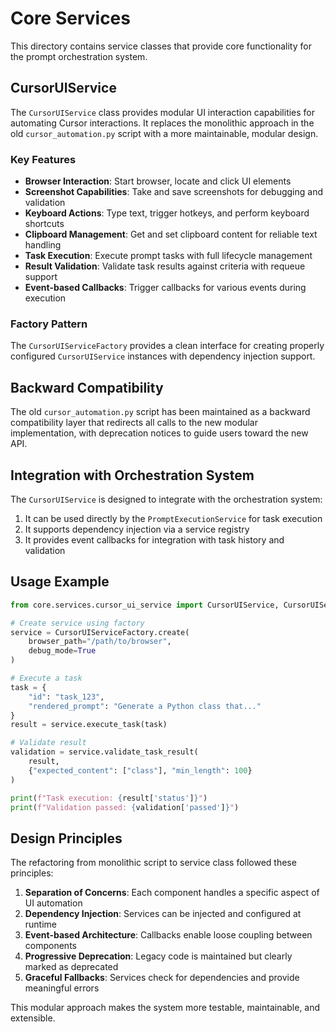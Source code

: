 # Core Services

This directory contains service classes that provide core functionality for the prompt orchestration system.

## CursorUIService

The `CursorUIService` class provides modular UI interaction capabilities for automating Cursor interactions. It replaces the monolithic approach in the old `cursor_automation.py` script with a more maintainable, modular design.

### Key Features

- **Browser Interaction**: Start browser, locate and click UI elements
- **Screenshot Capabilities**: Take and save screenshots for debugging and validation
- **Keyboard Actions**: Type text, trigger hotkeys, and perform keyboard shortcuts
- **Clipboard Management**: Get and set clipboard content for reliable text handling
- **Task Execution**: Execute prompt tasks with full lifecycle management
- **Result Validation**: Validate task results against criteria with requeue support
- **Event-based Callbacks**: Trigger callbacks for various events during execution

### Factory Pattern

The `CursorUIServiceFactory` provides a clean interface for creating properly configured `CursorUIService` instances with dependency injection support.

## Backward Compatibility

The old `cursor_automation.py` script has been maintained as a backward compatibility layer that redirects all calls to the new modular implementation, with deprecation notices to guide users toward the new API.

## Integration with Orchestration System

The `CursorUIService` is designed to integrate with the orchestration system:

1. It can be used directly by the `PromptExecutionService` for task execution
2. It supports dependency injection via a service registry
3. It provides event callbacks for integration with task history and validation

## Usage Example

```python
from core.services.cursor_ui_service import CursorUIService, CursorUIServiceFactory

# Create service using factory
service = CursorUIServiceFactory.create(
    browser_path="/path/to/browser",
    debug_mode=True
)

# Execute a task
task = {
    "id": "task_123",
    "rendered_prompt": "Generate a Python class that..."
}
result = service.execute_task(task)

# Validate result
validation = service.validate_task_result(
    result,
    {"expected_content": ["class"], "min_length": 100}
)

print(f"Task execution: {result['status']}")
print(f"Validation passed: {validation['passed']}")
```

## Design Principles

The refactoring from monolithic script to service class followed these principles:

1. **Separation of Concerns**: Each component handles a specific aspect of UI automation
2. **Dependency Injection**: Services can be injected and configured at runtime
3. **Event-based Architecture**: Callbacks enable loose coupling between components
4. **Progressive Deprecation**: Legacy code is maintained but clearly marked as deprecated
5. **Graceful Fallbacks**: Services check for dependencies and provide meaningful errors

This modular approach makes the system more testable, maintainable, and extensible. 
